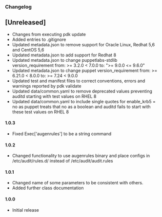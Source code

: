 ### Changelog

## [Unreleased]

* Changes from executing pdk update
* Added entries to .gitignore
* Updated metadata.json to remove support for Oracle Linux, Redhat 5,6 and CentOS 5,6
* Updated metadata.json to add support for Redhat 8
* Updated metadata.json to change puppetlabs-stdlib version_requirement from: >= 3.2.0 < 7.0.0 to: ">= 9.0.0 <= 9.6.0"
* Updated metadata.json to change puppet version_requirement from: >= 6.21.0 < 8.0.0 to: >= 7.24 < 9.0.0
* Updated test and manifest files to correct conventions, errors and warnings reported by pdk validate
* Updated data/common.yaml to remove deprecated values preventing auditd starting with test values on RHEL 8
* Updated data/common.yaml to include single quotes for enable_krb5 = no as puppet treats that no as a boolean and auditd fails to start with these test values on RHEL 8

#### 1.0.3

* Fixed Exec['augenrules'] to be a string command

#### 1.0.2

* Changed functionality to use augenrules binary and place configs in /etc/audit/rules.d/ instead of /etc/audit/audit.rules

#### 1.0.1

* Changed name of some parameters to be consistent with others.
* Added further class documentation

#### 1.0.0

* Initial release
